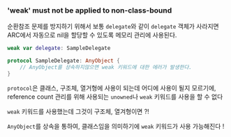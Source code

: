 
### 'weak' must not be applied to non-class-bound

순환참조 문제를 방지하기 위해서
보통 `delegate`와 같이 `delegate` 객체가 사라지면 ARC에서 자동으로 nil을 할당할 수 있도록 메모리 관리에 사용된다.
```swift
weak var delegate: SampleDelegate
```

```swift
protocol SampleDelegate: AnyObject {
	// AnyObject를 상속하지않으면 weak 키워드에 대한 에러가 발생한다.
}
```

`protocol`은 클래스, 구조체, 열거형에 사용이 되는데
어디에 사용이 될지 모르기에, reference count 관리를 위해 사용되는 `unowned`나 `weak` 키워드를 사용을 할 수 없다

`weak` 키워드를 사용했는데 그것이 구조체, 열겨형이면 ?!

`AnyObject`를 상속을 통하여, 클래스임을 의미하기에 `weak` 키워드가 사용 가능해진다 !